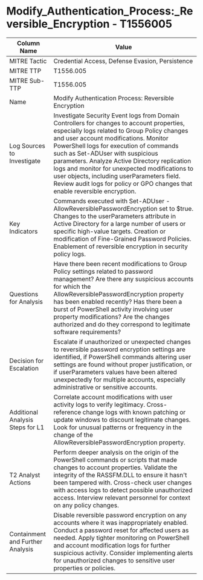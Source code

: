 # Modify_Authentication_Process:_Reversible_Encryption - T1556005

| Column Name | Value |
|-------------|-------|
| MITRE Tactic | Credential Access, Defense Evasion, Persistence |
| MITRE TTP | T1556.005 |
| MITRE Sub-TTP | T1556.005 |
| Name | Modify Authentication Process: Reversible Encryption |
| Log Sources to Investigate | Investigate Security Event logs from Domain Controllers for changes to account properties, especially logs related to Group Policy changes and user account modifications. Monitor PowerShell logs for execution of commands such as Set-ADUser with suspicious parameters. Analyze Active Directory replication logs and monitor for unexpected modifications to user objects, including userParameters field. Review audit logs for policy or GPO changes that enable reversible encryption. |
| Key Indicators | Commands executed with Set-ADUser -AllowReversiblePasswordEncryption set to $true. Changes to the userParameters attribute in Active Directory for a large number of users or specific high-value targets. Creation or modification of Fine-Grained Password Policies. Enablement of reversible encryption in security policy logs. |
| Questions for Analysis | Have there been recent modifications to Group Policy settings related to password management? Are there any suspicious accounts for which the AllowReversiblePasswordEncryption property has been enabled recently? Has there been a burst of PowerShell activity involving user property modifications? Are the changes authorized and do they correspond to legitimate software requirements? |
| Decision for Escalation | Escalate if unauthorized or unexpected changes to reversible password encryption settings are identified, if PowerShell commands altering user settings are found without proper justification, or if userParameters values have been altered unexpectedly for multiple accounts, especially administrative or sensitive accounts. |
| Additional Analysis Steps for L1 | Correlate account modifications with user activity logs to verify legitimacy. Cross-reference change logs with known patching or update windows to discount legitimate changes. Look for unusual patterns or frequency in the change of the AllowReversiblePasswordEncryption property. |
| T2 Analyst Actions | Perform deeper analysis on the origin of the PowerShell commands or scripts that made changes to account properties. Validate the integrity of the RASSFM.DLL to ensure it hasn't been tampered with. Cross-check user changes with access logs to detect possible unauthorized access. Interview relevant personnel for context on any policy changes. |
| Containment and Further Analysis | Disable reversible password encryption on any accounts where it was inappropriately enabled. Conduct a password reset for affected users as needed. Apply tighter monitoring on PowerShell and account modification logs for further suspicious activity. Consider implementing alerts for unauthorized changes to sensitive user properties or policies. |
